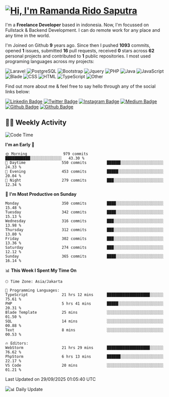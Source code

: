 # [![Hi, I'm Ramanda Rido Saputra](https://readme-typing-svg.herokuapp.com?size=24&vCenter=true&lines=%F0%9F%91%8B+Hi%2C+I'm+Ramanda+Rido+Saputra+;%F0%9F%92%BB+Fullstack+Web+Developer+)](https://git.io/typing-svg)

I'm a **Freelance Developer** based in indonesia. Now, I'm focussed on Fullstack & Backend Development. I can do remote work for any place and any time in the world.

I'm Joined on Github **9** years ago. Since then I pushed **1093** commits, opened **1** issues, submitted **16** pull requests, received **0** stars across **62** personal projects and contributed to **1** public repositories.
I most used programing languages across my projects:

![Laravel](https://img.shields.io/badge/Laravel-FF2D20?flat&logo=laravel&logoColor=white)
![PostgreSQL](https://img.shields.io/badge/PostgreSQL-316192?flat&logo=postgresql&logoColor=white)
![Bootstrap](https://img.shields.io/badge/Bootstrap-563D7C?flat&logo=bootstrap&logoColor=white)
![Jquery](https://img.shields.io/badge/jQuery-0769AD?flat&logo=jquery&logoColor=white)
![PHP](https://img.shields.io/badge/-PHP-%234F5D95?style=flat&logo=PHP&logoColor=white)
![Java](https://img.shields.io/badge/-Java-%23b07219?style=flat&logo=Java&logoColor=white)
![JavaScript](https://img.shields.io/badge/-JavaScript-%23f1e05a?style=flat&logo=JavaScript&logoColor=white)
![Blade](https://img.shields.io/badge/-Blade-%23f7523f?style=flat&logo=Blade&logoColor=white)
![CSS](https://img.shields.io/badge/-CSS-%23663399?style=flat&logo=CSS&logoColor=white)
![HTML](https://img.shields.io/badge/-HTML-%23e34c26?style=flat&logo=HTML&logoColor=white)
![TypeScript](https://img.shields.io/badge/-TypeScript-%233178c6?style=flat&logo=TypeScript&logoColor=white)
![Other](https://img.shields.io/badge/-Other-%23ededed?style=flat&logo=Other&logoColor=white)

Find out more about me & feel free to say hello through any of the social links below:

[![Linkedin Badge](https://img.shields.io/badge/-ramandaaridogh-blue?style=flat&logo=Linkedin&logoColor=white&link=https://www.linkedin.com/in/ramanda-rido-saputra/)](https://www.linkedin.com/in/ramanda-rido-saputra/)
[![Twitter Badge](https://img.shields.io/badge/-ramandaaridogh-%231DA1F2.svg?style=flat&logo=twitter&logoColor=white&link=https://www.twitter.com/ramandaaridogh)](https://www.twitter.com/ramandaaridogh/)
[![Instagram Badge](https://img.shields.io/badge/-ramandaaridogh-purple?style=flat&logo=instagram&logoColor=white&link=https://instagram.com/ramandaaridogh_/)](https://instagram.com/ramandaaridogh_)
[![Medium Badge](https://img.shields.io/badge/-@ramandaaridogh-%2312100E.svg?style=flat&logo=Medium&logoColor=white&link=https://medium.com/@ramandaaridogh/)](https://medium.com/@ramandaaridogh)
[![Github Badge](https://img.shields.io/badge/-@ramandaaridogh-100000.svg?style=flat&logo=github&logoColor=white&link=https://github.com/ramandaaridogh)](https://github.com/ramandaaridogh)
[![Github Badge](https://img.shields.io/badge/-@mxcode-100000.svg?style=flat&logo=github&logoColor=white&link=https://github.com/ramanda-mxcode)](https://github.com/ramanda-mxcode)

## 👨‍💻 Weekly Activity
<!--START_SECTION:waka-->
![Code Time](http://img.shields.io/badge/Code%20Time-1%2C606%20hrs%2055%20mins-blue)

**I'm an Early 🐤** 

```text
🌞 Morning                979 commits         ███████████░░░░░░░░░░░░░░   43.30 % 
🌆 Daytime                550 commits         ██████░░░░░░░░░░░░░░░░░░░   24.33 % 
🌃 Evening                453 commits         █████░░░░░░░░░░░░░░░░░░░░   20.04 % 
🌙 Night                  279 commits         ███░░░░░░░░░░░░░░░░░░░░░░   12.34 % 
```
📅 **I'm Most Productive on Sunday** 

```text
Monday                   350 commits         ████░░░░░░░░░░░░░░░░░░░░░   15.48 % 
Tuesday                  342 commits         ████░░░░░░░░░░░░░░░░░░░░░   15.13 % 
Wednesday                316 commits         ███░░░░░░░░░░░░░░░░░░░░░░   13.98 % 
Thursday                 312 commits         ███░░░░░░░░░░░░░░░░░░░░░░   13.80 % 
Friday                   302 commits         ███░░░░░░░░░░░░░░░░░░░░░░   13.36 % 
Saturday                 274 commits         ███░░░░░░░░░░░░░░░░░░░░░░   12.12 % 
Sunday                   365 commits         ████░░░░░░░░░░░░░░░░░░░░░   16.14 % 
```


📊 **This Week I Spent My Time On** 

```text
🕑︎ Time Zone: Asia/Jakarta

💬 Programming Languages: 
TypeScript               21 hrs 12 mins      ███████████████████░░░░░░   75.61 % 
PHP                      5 hrs 41 mins       █████░░░░░░░░░░░░░░░░░░░░   20.31 % 
Blade Template           25 mins             ░░░░░░░░░░░░░░░░░░░░░░░░░   01.50 % 
SQL                      14 mins             ░░░░░░░░░░░░░░░░░░░░░░░░░   00.88 % 
Text                     8 mins              ░░░░░░░░░░░░░░░░░░░░░░░░░   00.53 % 

🔥 Editors: 
WebStorm                 21 hrs 29 mins      ███████████████████░░░░░░   76.62 % 
PhpStorm                 6 hrs 13 mins       ██████░░░░░░░░░░░░░░░░░░░   22.17 % 
VS Code                  20 mins             ░░░░░░░░░░░░░░░░░░░░░░░░░   01.21 % 
```


 Last Updated on 29/09/2025 01:05:40 UTC
<!--END_SECTION:waka-->

![📊 Daily Update](https://github.com/ramandaaridogh/ramandaaridogh/actions/workflows/update-activity.yml/badge.svg)
